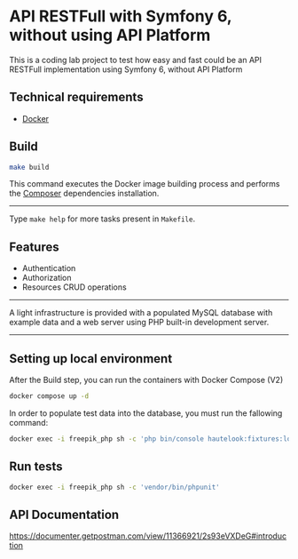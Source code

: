 # API RESTFull with Symfony 6, without using API Platform

This is a coding lab project to test how easy and fast could be an API RESTFull implementation using Symfony 6, without API Platform

## Technical requirements

- [Docker](https://www.docker.com/)

## Build

```bash
make build
```

This command executes the Docker image building process and performs the [Composer](https://getcomposer.org) dependencies installation.

---

Type `make help` for more tasks present in `Makefile`.

## Features

- Authentication
- Authorization
- Resources CRUD operations

---

A light infrastructure is provided with a populated MySQL database with example data and a web server using PHP built-in development server.

---

## Setting up local environment

After the Build step, you can run the containers with Docker Compose (V2)

```bash
docker compose up -d
```

In order to populate test data into the database, you must run the fallowing command:

```bash
docker exec -i freepik_php sh -c 'php bin/console hautelook:fixtures:load -n --env=dev --no-bundles'
```

## Run tests

```bash
docker exec -i freepik_php sh -c 'vendor/bin/phpunit'
```

## API Documentation

https://documenter.getpostman.com/view/11366921/2s93eVXDeG#introduction 
